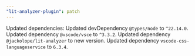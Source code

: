 ```yaml
---
"lit-analyzer-plugin": patch
---
```


Updated dependencies:
Updated devDependency `@types/node` to `^22.14.0`.
Updated dependency `@vscode/vsce` to `^3.3.2`.
Updated dependency `@jackolope/lit-analyzer` to new version.
Updated dependency `vscode-css-languageservice` to `6.3.4`.
